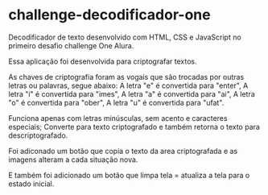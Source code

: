# challenge-decodificador-one
Decodificador de texto desenvolvido com HTML, CSS e JavaScript no primeiro desafio challenge One Alura.

Essa aplicação foi desenvolvida para criptografar textos.

As chaves de criptografia foram as vogais que são trocadas por outras letras ou palavras, segue abaixo: 
A letra "e" é convertida para "enter", 
A letra "i" é convertida para "imes", 
A letra "a" é convertida para "ai", 
A letra "o" é convertida para "ober", 
A letra "u" é convertida para "ufat".

Funciona apenas com letras minúsculas, sem acento e caracteres especiais; Converte para texto criptografado e também retorna o texto para descriptografado.

Foi adiconado um botão que copia o texto da area criptografada e as imagens alteram a cada situação nova.

E também foi adicionado um botão que limpa tela = atualiza a tela para o estado inicial.
